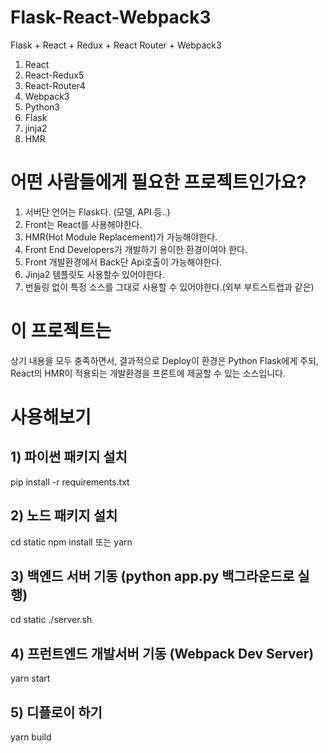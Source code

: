 # Flask-React-Webpack3
Flask + React + Redux + React Router + Webpack3
1) React
2) React-Redux5
3) React-Router4
4) Webpack3
5) Python3
6) Flask
7) jinja2
8) HMR

# 어떤 사람들에게 필요한 프로젝트인가요?
1) 서버단 언어는 Flask다. (모델, API 등..)
2) Front는 React를 사용해야한다.
3) HMR(Hot Module Replacement)가 가능해야한다.
4) Front End Developers가 개발하기 용이한 환경이여야 한다.
5) Front 개발환경에서 Back단 Api호출이 가능해야한다.
6) Jinja2 템플릿도 사용할수 있어야한다.
7) 번들링 없이 특정 소스를 그대로 사용할 수 있어야한다.(외부 부트스트랩과 같은)

# 이 프로젝트는
상기 내용을 모두 충족하면서, 결과적으로 Deploy이 환경은 Python Flask에게 주되, React의 HMR이 적용되는 개발환경을 프론트에 제공할 수 있는 소스입니다.

# 사용해보기

## 1) 파이썬 패키지 설치
pip install -r requirements.txt

## 2) 노드 패키지 설치
cd static
npm install 또는 yarn

## 3) 백엔드 서버 기동 (python app.py 백그라운드로 실행)
cd static
./server.sh

## 4) 프런트엔드 개발서버 기동 (Webpack Dev Server)
yarn start

## 5) 디플로이 하기
yarn build


